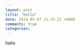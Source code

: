 ```yaml
---
layout: post
title: "hello"
date: 2014-05-07 11:35:21 +0800
comments: true
categories: 
---
```

hello
